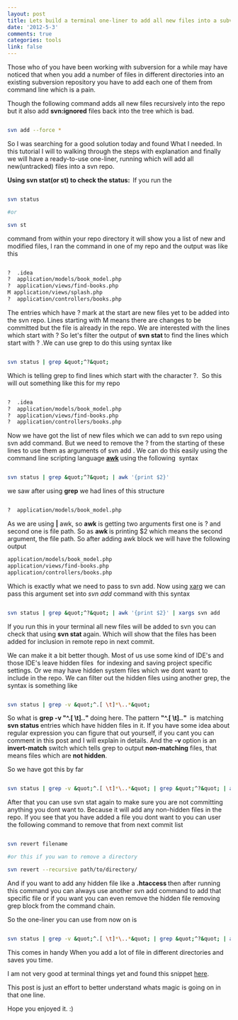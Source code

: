 ```yaml
---
layout: post
title: Lets build a terminal one-liner to add all new files into a subversion repository
date: '2012-5-3'
comments: true
categories: tools
link: false
---
```

Those who of you have been working with subversion for a while may have noticed that when you add a number of files in different directories into an existing subversion repository you have to add each one of them from command line which is a pain.

Though the following command adds all new files recursively into the repo but it also add <strong>svn:ignored</strong> files back into the tree which is bad.

``` bash

svn add --force *

```

So I was searching for a good solution today and found What I needed. In this tutorial I will to walking through the steps with explanation and finally we will have a ready-to-use one-liner, running which will add all new(untracked) files into a svn repo.

<strong>Using svn stat(or st) to check the status:  </strong>If you run the

``` bash

svn status

#or

svn st

```

command from within your repo directory it will show you a list of new and modified files, I ran the command in one of my repo and the output was like this

``` bash

?  .idea
?  application/models/book_model.php
?  application/views/find-books.php
M application/views/splash.php
?  application/controllers/books.php

```

The entries which have ? mark at the start are new files yet to be added into the svn repo. Lines starting with M means there are changes to be committed but the file is already in the repo. We are interested with the lines which start with ? So let's filter the output of <strong>svn stat </strong>to find the lines which start with ? .We can use grep to do this using syntax like

``` bash

svn status | grep &quot;^?&quot;

```

Which is telling grep to find lines which start with the character ?.  So this will out something like this for my repo

``` bash

?  .idea
?  application/models/book_model.php
?  application/views/find-books.php
?  application/controllers/books.php

```

Now we have got the list of new files which we can add to svn repo using svn add command. But we need to remove the ? from the starting of these lines to use them as arguments of svn add . We can do this easily using the command line scripting language <strong><a title="Awk" href="http://en.wikipedia.org/wiki/Awk" target="_blank">awk</a> </strong>using the following  syntax

``` bash

svn status | grep &quot;^?&quot; | awk '{print $2}'

```

we saw after using <strong>grep</strong> we had lines of this structure

``` bash

?  application/models/book_model.php

```

As we are using <strong>|</strong> awk, so <strong>awk</strong> is getting two arguments first one is ? and second one is file path. So as <strong>awk </strong>is printing $2 which means the second argument, the file path. So after adding awk block we will have the following output

``` bash
application/models/book_model.php
application/views/find-books.php
application/controllers/books.php
```

Which is exactly what we need to pass to svn add. Now using <a title="Xarg" href="http://en.wikipedia.org/wiki/Xargs" target="_blank">xarg</a> we can pass this argument set into<em> svn add</em> command with this syntax

``` bash

svn status | grep &quot;^?&quot; | awk '{print $2}' | xargs svn add

```

If you run this in your terminal all new files will be added to svn you can check that using <strong>svn stat </strong>again. Which will show that the files has been added for inclusion in remote repo in next commit.

We can make it a bit better though. Most of us use some kind of IDE's and those IDE's leave hidden files  for indexing and saving project specific settings. Or we may have hidden system files which we dont want to include in the repo. We can filter out the hidden files using another grep, the syntax is something like

``` bash

svn status | grep -v &quot;^.[ \t]*\..*&quot;

```

So what is <strong>grep -v "^.[ \t]*\..*" </strong>doing here. The pattern <strong>"^.[ \t]*\..*" </strong> is matching <strong>svn status </strong>entries which have hidden files in it. If you have some idea about regular expression you can figure that out yourself, if you cant you can comment in this post and I will explain in details. And the <strong>-v </strong>option is an <strong>invert-match</strong> switch which tells grep to output <strong>non-matching</strong> files, that means files which are <strong>not hidden</strong>.

So we have got this by far

``` bash

svn status | grep -v &quot;^.[ \t]*\..*&quot; | grep &quot;^?&quot; | awk '{print $2}' | xargs svn add

```

After that you can use svn stat again to make sure you are not committing anything you dont want to. Because it will add any non-hidden files in the repo. If you see that you have added a file you dont want to you can user the following command to remove that from next commit list

``` bash

svn revert filename

#or this if you wan to remove a directory

svn revert --recursive path/to/directory/

```

And if you want to add any hidden file like a <strong>.htaccess </strong>then after running this command you can always use another svn add command to add that specific file or if you want you can even remove the hidden file removing grep block from the command chain.

So the one-liner you can use from now on is

``` bash

svn status | grep -v &quot;^.[ \t]*\..*&quot; | grep &quot;^?&quot; | awk '{print $2}' | xargs svn add

```

This comes in handy When you add a lot of file in different directories and saves you time.

I am not very good at terminal things yet and found this snippet <a title="Snipplr" href="http://snipplr.com/view/15471/" target="_blank">here</a>.

This post is just an effort to better understand whats magic is going on in that one line.

Hope you enjoyed it. :)
